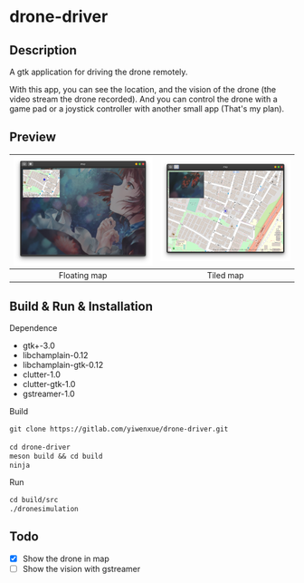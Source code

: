 # drone-driver

## Description

A gtk application for driving the drone remotely.

With this app, you can see the location, and the vision of the drone (the video stream the drone recorded). And you can control the drone with a game pad or a joystick controller with another small app (That's my plan). 

## Preview

| ![mapfloat](data/screen/mapfloat.png) | ![mapexpand](data/screen/mapexpand.png) |
| :----------------------------------------------------------: | :----------------------------------------------------------: |
|                         Floating map                         |                          Tiled map                           |

## Build & Run & Installation

Dependence

- gtk+-3.0
- libchamplain-0.12
- libchamplain-gtk-0.12
- clutter-1.0
- clutter-gtk-1.0
- gstreamer-1.0

Build

```shell
git clone https://gitlab.com/yiwenxue/drone-driver.git

cd drone-driver
meson build && cd build
ninja 
```

Run

```shell
cd build/src
./dronesimulation
```

## Todo

- [x] Show the drone in map
- [ ] Show the vision with gstreamer 
